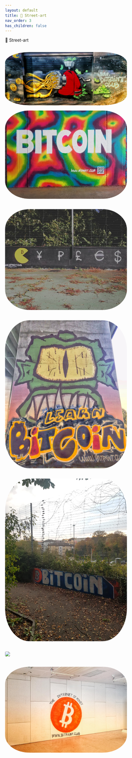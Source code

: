 ```yaml
---
layout: default
title: 🌆 Street-art
nav_order: 3
has_children: false
---
```

<span class="fs-8">🌆 Street-art</span><br>
<br>


 <img src="/img/The%20internet%20machine.jpeg" height="auto" width="400" style="border-radius:20%"><br>


 <img src="/img/Bitcoin.jpg" height="auto" width="400" style="border-radius:20%"><br><br>


 <img src="/img/Fiatman.jpg" height="auto" width="400" style="border-radius:20%"><br><br>


 <img src="/img/Learn-Bitcoin.jpg" height="auto" width="400" style="border-radius:20%"><br><br>


 <img src="/img/Bitcoin_2.jpg" height="auto" width="400" style="border-radius:20%"><br><br>


 <img src="/img/use bitcoin.jpg" height="auto" width="400" style="border-radius:20%"><br><br>



 <img src="/img/The Internet Of money.jpg" height="auto" width="400" style="border-radius:20%"><br><br>

